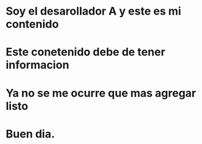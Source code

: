 # Soy el desarollador A y este es mi contenido 
# Este conetenido debe de tener informacion
# Ya no se me ocurre que mas agregar listo 
# Buen dia.
